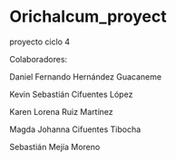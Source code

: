 # Orichalcum_proyect

proyecto ciclo 4

Colaboradores:

Daniel Fernando Hernández Guacaneme

Kevin Sebastián Cifuentes López

Karen Lorena Ruiz Martínez

Magda Johanna Cifuentes Tibocha

Sebastián Mejía Moreno
